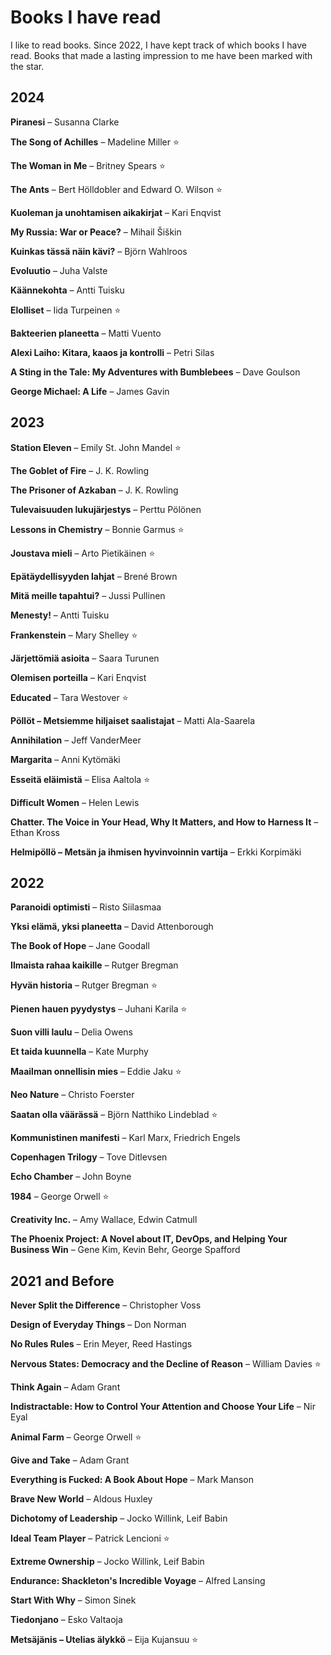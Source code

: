 # Books I have read

I like to read books. Since 2022, I have kept track of which books I have read. Books that made a lasting impression to me have been marked with the star.

## 2024

**Piranesi** – Susanna Clarke

**The Song of Achilles** – Madeline Miller :star:

**The Woman in Me** – Britney Spears :star:

**The Ants** – Bert Hölldobler and Edward O. Wilson :star:

**Kuoleman ja unohtamisen aikakirjat** – Kari Enqvist

**My Russia: War or Peace?** – Mihail Šiškin

**Kuinkas tässä näin kävi?** – Björn Wahlroos

**Evoluutio** – Juha Valste

**Käännekohta** – Antti Tuisku

**Elolliset** – Iida Turpeinen :star:

**Bakteerien planeetta** – Matti Vuento

**Alexi Laiho: Kitara, kaaos ja kontrolli** – Petri Silas

**A Sting in the Tale: My Adventures with Bumblebees** – Dave Goulson

**George Michael: A Life** – James Gavin

## 2023

**Station Eleven** – Emily St. John Mandel :star:

**The Goblet of Fire** – J. K. Rowling

**The Prisoner of Azkaban** – J. K. Rowling

**Tulevaisuuden lukujärjestys** – Perttu Pölönen

**Lessons in Chemistry** – Bonnie Garmus :star:

**Joustava mieli** – Arto Pietikäinen :star:

**Epätäydellisyyden lahjat** – Brené Brown

**Mitä meille tapahtui?** – Jussi Pullinen

**Menesty!** – Antti Tuisku

**Frankenstein** – Mary Shelley :star:

**Järjettömiä asioita** – Saara Turunen

**Olemisen porteilla** – Kari Enqvist

**Educated** – Tara Westover :star:

**Pöllöt – Metsiemme hiljaiset saalistajat** – Matti Ala-Saarela

**Annihilation** – Jeff VanderMeer

**Margarita** – Anni Kytömäki

**Esseitä eläimistä** – Elisa Aaltola :star:

**Difficult Women** – Helen Lewis

**Chatter. The Voice in Your Head, Why It Matters, and How to Harness It** – Ethan Kross

**Helmipöllö – Metsän ja ihmisen hyvinvoinnin vartija** – Erkki Korpimäki

## 2022

**Paranoidi optimisti** – Risto Siilasmaa

**Yksi elämä, yksi planeetta** – David Attenborough

**The Book of Hope** – Jane Goodall

**Ilmaista rahaa kaikille** – Rutger Bregman

**Hyvän historia** – Rutger Bregman :star:

**Pienen hauen pyydystys** – Juhani Karila :star:

**Suon villi laulu** – Delia Owens

**Et taida kuunnella** – Kate Murphy

**Maailman onnellisin mies** – Eddie Jaku :star:

**Neo Nature** – Christo Foerster

**Saatan olla väärässä** – Björn Natthiko Lindeblad :star:

**Kommunistinen manifesti** – Karl Marx, Friedrich Engels

**Copenhagen Trilogy** – Tove Ditlevsen

**Echo Chamber** – John Boyne

**1984** – George Orwell :star:

**Creativity Inc.** – Amy Wallace, Edwin Catmull

**The Phoenix Project: A Novel about IT, DevOps, and Helping Your Business Win** – Gene Kim, Kevin Behr, George Spafford

## 2021 and Before

**Never Split the Difference** – Christopher Voss

**Design of Everyday Things** – Don Norman

**No Rules Rules** – Erin Meyer, Reed Hastings

**Nervous States: Democracy and the Decline of Reason** – William Davies :star:

**Think Again** – Adam Grant

**Indistractable: How to Control Your Attention and Choose Your Life** – Nir Eyal

**Animal Farm** – George Orwell :star:

**Give and Take** – Adam Grant

**Everything is Fucked: A Book About Hope** – Mark Manson

**Brave New World** – Aldous Huxley

**Dichotomy of Leadership** – Jocko Willink, Leif Babin

**Ideal Team Player** – Patrick Lencioni :star:

**Extreme Ownership** – Jocko Willink, Leif Babin

**Endurance: Shackleton's Incredible Voyage** – Alfred Lansing

**Start With Why** – Simon Sinek

**Tiedonjano** – Esko Valtaoja

**Metsäjänis – Utelias älykkö** – Eija Kujansuu :star:
